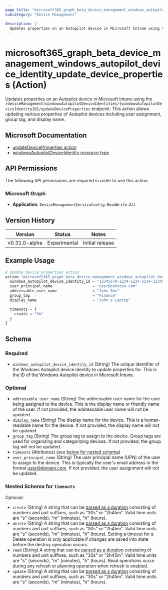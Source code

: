 ```yaml
---
page_title: "microsoft365_graph_beta_device_management_windows_autopilot_device_identity_update_device_properties Action - terraform-provider-microsoft365"
subcategory: "Device Management"

description: |-
  Updates properties on an Autopilot device in Microsoft Intune using the /deviceManagement/windowsAutopilotDeviceIdentities/{windowsAutopilotDeviceIdentityId}/updateDeviceProperties endpoint. This action allows updating various properties of Autopilot devices including user assignment, group tag, and display name.
---
```


# microsoft365_graph_beta_device_management_windows_autopilot_device_identity_update_device_properties (Action)

Updates properties on an Autopilot device in Microsoft Intune using the `/deviceManagement/windowsAutopilotDeviceIdentities/{windowsAutopilotDeviceIdentityId}/updateDeviceProperties` endpoint. This action allows updating various properties of Autopilot devices including user assignment, group tag, and display name.

## Microsoft Documentation

- [updateDeviceProperties action](https://learn.microsoft.com/en-us/graph/api/intune-enrollment-windowsautopilotdeviceidentity-updatedeviceproperties?view=graph-rest-beta)
- [windowsAutopilotDeviceIdentity resource type](https://learn.microsoft.com/en-us/graph/api/resources/intune-enrollment-windowsautopilotdeviceidentity?view=graph-rest-beta)

## API Permissions

The following API permissions are required in order to use this action.

### Microsoft Graph

- **Application**: `DeviceManagementServiceConfig.ReadWrite.All`

## Version History

| Version | Status | Notes |
|---------|--------|-------|
| v0.31.0-alpha | Experimental | Initial release |

## Example Usage

```terraform
# Update device properties action
action "microsoft365_graph_beta_device_management_windows_autopilot_device_identity_update_device_properties" "example" {
  windows_autopilot_device_identity_id = "12345678-1234-1234-1234-123456789012"
  user_principal_name                  = "user@contoso.com"
  addressable_user_name                = "John Doe"
  group_tag                            = "Finance"
  display_name                         = "John's Laptop"

  timeouts = {
    create = "5m"
  }
}
```

<!-- action schema generated by tfplugindocs -->
## Schema

### Required

- `windows_autopilot_device_identity_id` (String) The unique identifier of the Windows Autopilot device identity to update properties for. This is the ID of the Windows Autopilot device in Microsoft Intune.

### Optional

- `addressable_user_name` (String) The addressable user name for the user being assigned to the device. This is the display name or friendly name of the user. If not provided, the addressable user name will not be updated.
- `display_name` (String) The display name for the device. This is a human-readable name for the device. If not provided, the display name will not be updated.
- `group_tag` (String) The group tag to assign to the device. Group tags are used for organizing and categorizing devices. If not provided, the group tag will not be updated.
- `timeouts` (Attributes) (see [below for nested schema](#nestedatt--timeouts))
- `user_principal_name` (String) The user principal name (UPN) of the user to assign to the device. This is typically the user's email address in the format user@domain.com. If not provided, the user assignment will not be updated.

<a id="nestedatt--timeouts"></a>
### Nested Schema for `timeouts`

Optional:

- `create` (String) A string that can be [parsed as a duration](https://pkg.go.dev/time#ParseDuration) consisting of numbers and unit suffixes, such as "30s" or "2h45m". Valid time units are "s" (seconds), "m" (minutes), "h" (hours).
- `delete` (String) A string that can be [parsed as a duration](https://pkg.go.dev/time#ParseDuration) consisting of numbers and unit suffixes, such as "30s" or "2h45m". Valid time units are "s" (seconds), "m" (minutes), "h" (hours). Setting a timeout for a Delete operation is only applicable if changes are saved into state before the destroy operation occurs.
- `read` (String) A string that can be [parsed as a duration](https://pkg.go.dev/time#ParseDuration) consisting of numbers and unit suffixes, such as "30s" or "2h45m". Valid time units are "s" (seconds), "m" (minutes), "h" (hours). Read operations occur during any refresh or planning operation when refresh is enabled.
- `update` (String) A string that can be [parsed as a duration](https://pkg.go.dev/time#ParseDuration) consisting of numbers and unit suffixes, such as "30s" or "2h45m". Valid time units are "s" (seconds), "m" (minutes), "h" (hours).
